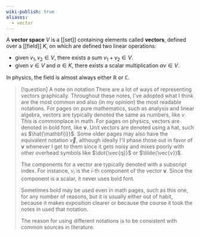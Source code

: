 ```yaml
---
wiki-publish: true
aliases:
  - vector
---
```

A **vector space** $V$ is a [[set]] containing elements called **vectors**, defined over a [[field]] $K$, on which are defined two linear operations:
- given $v_{1}, v_{2}\in V$, there exists a sum $v_{1}+v_{2}\in V$.
- given $v\in V$ and $\alpha \in K$, there exists a scalar multiplication $\alpha v\in V$.

In physics, the field is almost always either $\mathbb{R}$ or $\mathbb{C}$.

> [!question] A note on notation
> There are a lot of ways of representing vectors graphically. Throughout these notes, I've adopted what I think are the most common and also (in my opinion) the most readable notations. For pages on pure mathematics, such as analysis and linear algebra, vectors are typically denoted the same as numbers, like $v$. This is commonplace in math. For pages on physics, vectors are denoted in bold font, like $\mathbf{v}$. Unit vectors are denoted using a hat, such as $\hat{\mathbf{i}}$. Some older pages may also have the equivalent notation $\vec{v}$, although ideally I'll phase those out in favor of $\mathbf{v}$ whenever I get to them since it gets noisy and mixes poorly with other overhead symbols like $\dot{\vec{q}}$ or $\tilde{\vec{v}}$.
> 
>  The components for a vector are typically denoted with a subscript index. For instance, $v_{i}$ is the $i$-th component of the vector $\mathbf{v}$. Since the component is a scalar, it never uses bold font.
> 
> Sometimes bold may be used even in math pages, such as this one, for any number of reasons, but it is usually either out of habit, because it makes exposition clearer or because the course it took the notes in used that notation.
> 
> The reason for using different notations is to be consistent with common sources in literature.
